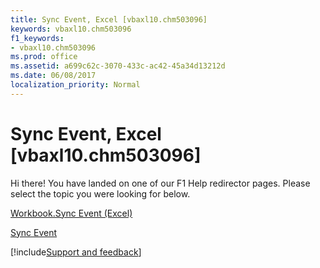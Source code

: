 ```yaml
---
title: Sync Event, Excel [vbaxl10.chm503096]
keywords: vbaxl10.chm503096
f1_keywords:
- vbaxl10.chm503096
ms.prod: office
ms.assetid: a699c62c-3070-433c-ac42-45a34d13212d
ms.date: 06/08/2017
localization_priority: Normal
---
```



# Sync Event, Excel [vbaxl10.chm503096]

Hi there! You have landed on one of our F1 Help redirector pages. Please select the topic you were looking for below.

[Workbook.Sync Event (Excel)](http://msdn.microsoft.com/library/ce8b77e1-a316-c0e3-f0f8-ce4ac22ec430%28Office.15%29.aspx)

[Sync Event](http://msdn.microsoft.com/library/96653fd2-43c0-f958-8d51-da9fa2bfdd9d%28Office.15%29.aspx)

[!include[Support and feedback](~/includes/feedback-boilerplate.md)]